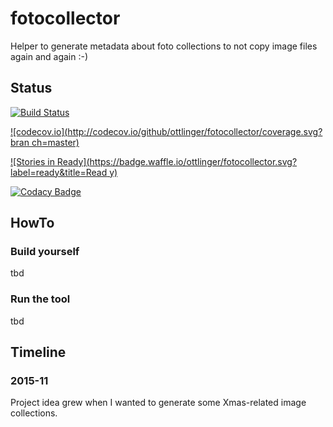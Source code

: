 # fotocollector
Helper to generate metadata about foto collections to not copy image files again and again :-)

## Status

[![Build Status](https://travis-ci.org/ottlinger/fotocollector.svg?branch=master)](https://travis-ci.org/ottlinger/fotocollector)

[![codecov.io](http://codecov.io/github/ottlinger/fotocollector/coverage.svg?bran
ch=master)](http://codecov.io/github/ottlinger/fotocollector?branch=master)

[![Stories in 
Ready](https://badge.waffle.io/ottlinger/fotocollector.svg?label=ready&title=Read
y)](http://waffle.io/ottlinger/fotocollector)

[![Codacy Badge](https://api.codacy.com/project/badge/grade/1069017d3898425095363374b2519b03)](https://www.codacy.com/app/github_25/fotocollector)

## HowTo

### Build yourself
tbd
### Run the tool
tbd

## Timeline
### 2015-11

Project idea grew when I wanted to generate some Xmas-related image collections.


